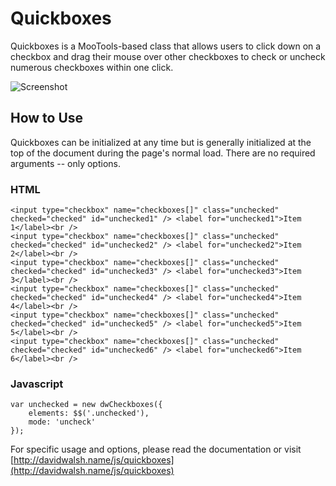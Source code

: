 Quickboxes
=========

Quickboxes is a MooTools-based class that allows users to click down on a checkbox and drag their mouse over other checkboxes to check or uncheck numerous checkboxes within one click.

![Screenshot](http://davidwalsh.name/dw-content/quickboxes.png)

How to Use
----------

Quickboxes can be initialized at any time but is generally initialized at the top of the document during the page's normal load.  There are no required arguments -- only options.
	
### HTML
	<input type="checkbox" name="checkboxes[]" class="unchecked" checked="checked" id="unchecked1" /> <label for="unchecked1">Item 1</label><br />
	<input type="checkbox" name="checkboxes[]" class="unchecked" checked="checked" id="unchecked2" /> <label for="unchecked2">Item 2</label><br />
	<input type="checkbox" name="checkboxes[]" class="unchecked" checked="checked" id="unchecked3" /> <label for="unchecked3">Item 3</label><br />
	<input type="checkbox" name="checkboxes[]" class="unchecked" checked="checked" id="unchecked4" /> <label for="unchecked4">Item 4</label><br />
	<input type="checkbox" name="checkboxes[]" class="unchecked" checked="checked" id="unchecked5" /> <label for="unchecked5">Item 5</label><br />
	<input type="checkbox" name="checkboxes[]" class="unchecked" checked="checked" id="unchecked6" /> <label for="unchecked6">Item 6</label><br />
	
	
### Javascript
	var unchecked = new dwCheckboxes({ 
		elements: $$('.unchecked'), 
		mode: 'uncheck' 
	});

For specific usage and options, please read the documentation or visit [http://davidwalsh.name/js/quickboxes](http://davidwalsh.name/js/quickboxes)